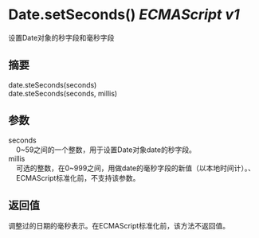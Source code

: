 # Date.setSeconds() _ECMAScript v1_

设置Date对象的秒字段和毫秒字段

## 摘要

date.steSeconds(seconds)  
date.steSeconds(seconds, millis)

## 参数

seconds  
    0~59之间的一个整数，用于设置Date对象date的秒字段。  
millis  
    可选的整数，在0~999之间，用做date的毫秒字段的新值（以本地时间计）。、  
    ECMAScript标准化前，不支持该参数。

## 返回值

调整过的日期的毫秒表示。在ECMAScript标准化前，该方法不返回值。

